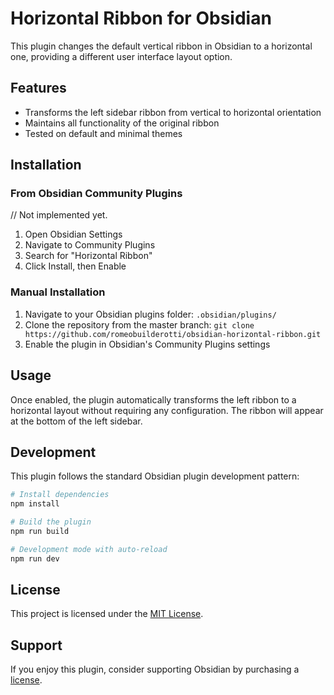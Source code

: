 # Horizontal Ribbon for Obsidian

This plugin changes the default vertical ribbon in Obsidian to a horizontal one, providing a different user interface layout option.

## Features

- Transforms the left sidebar ribbon from vertical to horizontal orientation
- Maintains all functionality of the original ribbon
- Tested on default and minimal themes

## Installation

### From Obsidian Community Plugins

// Not implemented yet.

1. Open Obsidian Settings
2. Navigate to Community Plugins
3. Search for "Horizontal Ribbon"
4. Click Install, then Enable

### Manual Installation

1. Navigate to your Obsidian plugins folder: `.obsidian/plugins/`
2. Clone the repository from the master branch: `git clone https://github.com/romeobuilderotti/obsidian-horizontal-ribbon.git`
3. Enable the plugin in Obsidian's Community Plugins settings

## Usage

Once enabled, the plugin automatically transforms the left ribbon to a horizontal layout without requiring any configuration. The ribbon will appear at the bottom of the left sidebar.

## Development

This plugin follows the standard Obsidian plugin development pattern:

```bash
# Install dependencies
npm install

# Build the plugin
npm run build

# Development mode with auto-reload
npm run dev
```

## License

This project is licensed under the [MIT License](LICENSE).

## Support

If you enjoy this plugin, consider supporting Obsidian by purchasing a [license](https://obsidian.md/pricing).